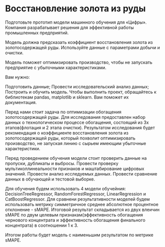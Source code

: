 # Восстановление золота из руды
Подготовьте прототип модели машинного обучения для «Цифры». Компания разрабатывает решения для эффективной работы промышленных предприятий.

Модель должна предсказать коэффициент восстановления золота из золотосодержащей руды. Используйте данные с параметрами добычи и очистки.

Модель поможет оптимизировать производство, чтобы не запускать предприятие с убыточными характеристиками.

Вам нужно:

Подготовить данные;
Провести исследовательский анализ данных;
Построить и обучить модель.
Чтобы выполнить проект, обращайтесь к библиотекам pandas, matplotlib и sklearn. Вам поможет их документация.

Перед нами стоит задача по оптимизации обогащения золотосодержащей руды. Для исследования предоставлен набор данных о технологическом процессе обогащения, состоящий из 3х этапов(флотация и 2 этапа очистки). Результатом исследования будет рекомендация о коэффициенте восстановления золота из золотосодержащей руды, который похволит оптимизировать производство, не запуская линию с сырьем имеющим убыточные характеристики.

Перед проведением обучения модели стоит проверить данные на пропуски, дубликаты и выбросы. Провести проверку мультиколлинеальности признаков и маштабирование цифровых значений. Провести анализ исследуемых данных. Провести сравнение данных в обучающей и тестовой выборке.

Для обучения будем использовать 4 модели обучейния: DecisionTreeRegressor, RandomForestRegressor, LinearRegression и CatBoostRegressor. Для сравнени результативности моделей будем использовать метрику симметричное среднее абсолютное процентное отклонение - sMAPE. Итоговой результат складывается из двух влеичин sMAPE по двум целевым признакам(эффективность обогащения чернового концентрата и эффективность обогащения финального концентрата) в соотношении 1 к 3.

Итогом работы будет модель с наименьшим результатом по метрике sMAPE.
